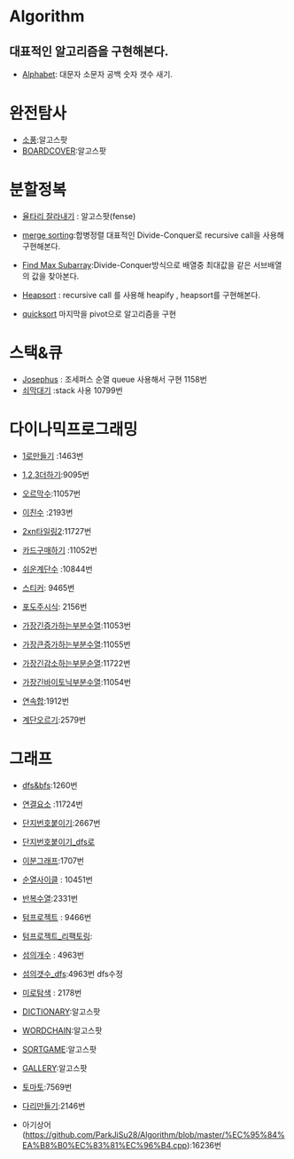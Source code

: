 # Algorithm



## 대표적인 알고리즘을 구현해본다.


* [Alphabet](https://github.com/ParkJiSu28/Algorithm/blob/master/Alphabet_lower_upper_space_number_count.cpp "alphabet"): 대문자 소문자 공백 숫자 갯수 새기.
 
# 완전탐사
* [소풍](https://github.com/ParkJiSu28/Algorithm/blob/master/%EC%86%8C%ED%92%8D.cpp "소풍"):알고스팟
* [BOARDCOVER](https://github.com/ParkJiSu28/Algorithm/blob/master/BOARDCOVER.cpp "알고스팟"):알고스팟

# 분할정복
* [율타리 잘라내기](https://github.com/ParkJiSu28/Algorithm/blob/master/%EC%9A%B8%ED%83%80%EB%A6%AC%EC%9E%98%EB%9D%BC%EB%82%B4%EA%B8%B0.cpp) : 알고스팟(fense)
* [merge sorting](https://github.com/ParkJiSu28/Algorithm/blob/master/Merge_sorting.cpp "merge"):합병정렬 대표적인 Divide-Conquer로 recursive call을 사용해 구현해본다.

* [Find Max Subarray](https://github.com/ParkJiSu28/Algorithm/blob/master/max_subarray.cpp "find"):Divide-Conquer방식으로 배열중 최대값을 같은 서브배열의 값을 찾아본다.
 

* [Heapsort](https://github.com/ParkJiSu28/Algorithm/blob/master/heapsort.cpp "heap") : recursive call 를 사용해 heapify , heapsort를 구현해본다. 



* [quicksort](https://github.com/ParkJiSu28/Algorithm/blob/master/quicksort.cpp)  마지막을 pivot으로 알고리즘을 구현

#  스택&큐

* [Josephus](https://github.com/ParkJiSu28/Algorithm/blob/master/josephus.cpp "조세퍼스") : 조세퍼스 순열 queue 사용해서 구현 1158번
* [쇠막대기](https://github.com/ParkJiSu28/Algorithm/blob/master/%EC%87%A0%EB%A7%89%EB%8C%80%EA%B8%B0.cpp "10799") :stack 사용  10799번


# 다이나믹프로그래밍
* [1로만들기](https://github.com/ParkJiSu28/Algorithm/blob/master/1%EB%A1%9C%EB%A7%8C%EB%93%A4%EA%B8%B0.cpp "make") :1463번
* [1,2,3더하기](https://github.com/ParkJiSu28/Algorithm/blob/master/1%2C2%2C3%EB%8D%94%ED%95%98%EA%B8%B0.cpp "9095"):9095번

* [오르막수](https://github.com/ParkJiSu28/Algorithm/blob/master/%EC%98%A4%EB%A5%B4%EB%A7%89%EC%88%98.cpp "11057"):11057번

* [이친수](https://github.com/ParkJiSu28/Algorithm/blob/master/%EC%9D%B4%EC%B9%9C%EC%88%98.cpp "2193") :2193번

* [2xn타일링2](https://github.com/ParkJiSu28/Algorithm/blob/master/2xn%ED%83%80%EC%9D%BC%EB%A7%812.cpp "11727"):11727번

* [카드구매하기](https://github.com/ParkJiSu28/Algorithm/blob/master/%EC%B9%B4%EB%93%9C%EA%B5%AC%EB%A7%A4%ED%95%98%EA%B8%B0.cpp "11052") :11052번

* [쉬운계단수](https://github.com/ParkJiSu28/Algorithm/blob/master/%EC%89%AC%EC%9A%B4%EA%B3%84%EB%8B%A8%EC%88%98.cpp "10844") :10844번

* [스티커](https://github.com/ParkJiSu28/Algorithm/blob/master/%EC%8A%A4%ED%8B%B0%EC%BB%A4.cpp "9465"): 9465번

* [포도주시식](https://github.com/ParkJiSu28/Algorithm/blob/master/%ED%8F%AC%EB%8F%84%EC%A3%BC.cpp "포도주시식"): 2156번
* [가장긴증가하는부분수열](https://github.com/ParkJiSu28/Algorithm/blob/master/%EA%B0%80%EC%9E%A5%EA%B8%B4%EC%A6%9D%EA%B0%80%ED%95%98%EB%8A%94%EB%B6%80%EB%B6%84%EC%88%98%EC%97%B4.cpp):11053번

* [가장큰증가하는부분수열](https://github.com/ParkJiSu28/Algorithm/blob/master/%EA%B0%80%EC%9E%A5%ED%81%B0%EC%A6%9D%EA%B0%80%ED%95%98%EB%8A%94%EB%B6%80%EB%B6%84%EC%88%98%EC%97%B4.cpp):11055번

* [가장긴감소하는부분순열](https://github.com/ParkJiSu28/Algorithm/blob/master/%EA%B0%80%EC%9E%A5%EA%B8%B4%EA%B0%90%EC%86%8C%ED%95%98%EB%8A%94%EB%B6%80%EB%B6%84%EC%88%98%EC%97%B4.cpp):11722번

* [가장긴바이토닉부분수열](https://github.com/ParkJiSu28/Algorithm/blob/master/%EA%B0%80%EC%9E%A5%EA%B8%B4%EB%B0%94%EC%9D%B4%ED%86%A0%EB%8B%89%EB%B6%80%EB%B6%84%EC%88%98%EC%97%B4.cpp):11054번

* [연속합](https://github.com/ParkJiSu28/Algorithm/blob/master/%EC%97%B0%EC%86%8D%ED%95%A9.cpp):1912번

* [계단오르기](https://github.com/ParkJiSu28/Algorithm/blob/master/%EA%B3%84%EB%8B%A8%EC%98%A4%EB%A5%B4%EA%B8%B0.cpp):2579번 

# 그래프
* [dfs&bfs](https://github.com/ParkJiSu28/Algorithm/blob/master/dfs_bfs.cpp):1260번

* [연결요소](https://github.com/ParkJiSu28/Algorithm/blob/master/%EC%97%B0%EA%B2%B0%EC%9A%94%EC%86%8C.cpp) :11724번

* [단지번호붙이기](https://github.com/ParkJiSu28/Algorithm/blob/master/단지번호붙이기.cpp):2667번
* [단지번호붙이기_dfs로](https://github.com/ParkJiSu28/Algorithm/blob/master/%EB%8B%A8%EC%A7%80%EB%B2%88%ED%98%B8%EB%B6%99%EC%9D%B4%EA%B8%B0_dfs.cpp)

* [이분그래프](https://github.com/ParkJiSu28/Algorithm/blob/master/이분그래프.cpp):1707번

* [순열사이클](https://github.com/ParkJiSu28/Algorithm/blob/master/순열사이클.cpp) : 10451번

* [반복수열](https://github.com/ParkJiSu28/Algorithm/blob/master/반복수열.cpp):2331번

* [텀프로젝트](https://github.com/ParkJiSu28/Algorithm/blob/master/텀프로젝트.cpp) : 9466번
* [텀프로젝트_리팩토링](https://github.com/ParkJiSu28/Algorithm/blob/master/%ED%85%80%ED%94%84%EB%A1%9C%EC%A0%9D%ED%8A%B8_%EC%88%98%EC%A0%95.cpp):

*  [섬의개수](https://github.com/ParkJiSu28/Algorithm/blob/master/섬의개수.cpp) : 4963번

* [섬의갯수_dfs](https://github.com/ParkJiSu28/Algorithm/blob/master/%EC%84%AC%EC%9D%98%EA%B0%AF%EC%88%98_dfs.cpp):4963번 dfs수정

* [미로탐색](https://github.com/ParkJiSu28/Algorithm/blob/master/미로탐색.cpp) : 2178번

* [DICTIONARY](https://github.com/ParkJiSu28/Algorithm/blob/master/DICTIONARY.cpp):알고스팟

* [WORDCHAIN](https://github.com/ParkJiSu28/Algorithm/blob/master/WORDCHAIN.cpp):알고스팟

* [SORTGAME](https://github.com/ParkJiSu28/Algorithm/blob/master/SORTGAME.cpp):알고스팟

* [GALLERY](https://github.com/ParkJiSu28/Algorithm/blob/master/GALLERY.cpp):알고스팟

* [토마토](https://github.com/ParkJiSu28/Algorithm/blob/master/%ED%86%A0%EB%A7%88%ED%86%A0.cpp):7569번

* [다리만들기](https://github.com/ParkJiSu28/Algorithm/blob/master/%EB%8B%A4%EB%A6%AC%EB%A7%8C%EB%93%A4%EA%B8%B0.cpp):2146번

* 아기상어(https://github.com/ParkJiSu28/Algorithm/blob/master/%EC%95%84%EA%B8%B0%EC%83%81%EC%96%B4.cpp):16236번
